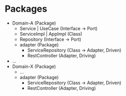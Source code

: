 # Packages

* Domain-A (Package)
  * Service | UseCase (Interface -> Port)
  * ServiceImpl | AppImpl (Class)
  * Repository (Interface -> Port)
  * adapter (Package)
    * ServiceRepository (Class -> Adapter, Driven)
    * RestController (Adapter, Driving)
* ...
* Domain-X (Package)
    * ...
    * adapter (Package)
      * ServiceRepository (Class -> Adapter, Driven)
      * RestController (Adapter, Driving)